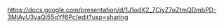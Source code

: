https://docs.google.com/presentation/d/1J1odX2_7CiyZ7qZtmQDmbPD-3MjAyU3yaQj55qYf6Pc/edit?usp=sharing
